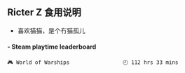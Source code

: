 ## Ricter Z 食用说明
- 喜欢猫猫，是个冇猫孤儿

<!-- steam-box start -->
#### - Steam playtime leaderboard
```text
🎮 World of Warships                 🕘 112 hrs 33 mins
```
<!-- Powered by https://github.com/YouEclipse/steam-box . -->
<!-- steam-box end -->
